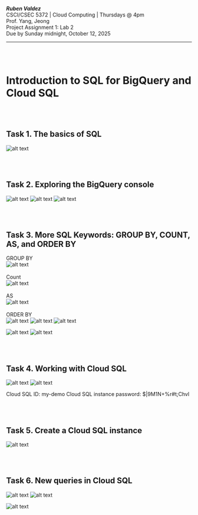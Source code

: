 ***Ruben Valdez*** <br>
CSCI/CSEC 5372 | Cloud Computing | Thursdays @ 4pm<br>
Prof. Yang, Jeong <br>
Project Assignment 1: Lab 2<br>
Due by Sunday midnight, October 12, 2025

---

<br><br>

# Introduction to SQL for BigQuery and Cloud SQL



<br><br>

## Task 1. The basics of SQL

![alt text](image.png)


<br><br>

## Task 2. Exploring the BigQuery console

![alt text](image-2.png)    ![alt text](image-3.png)    ![alt text](image-4.png)


<br><br>

## Task 3. More SQL Keywords: GROUP BY, COUNT, AS, and ORDER BY

GROUP BY <br> ![alt text](image-5.png) <br>    
Count <br> ![alt text](image-6.png) <br>     
AS <br> ![alt text](image-7.png) <br>    
ORDER BY <br> ![alt text](image-8.png) ![alt text](image-9.png) ![alt text](image-10.png)

![alt text](image-11.png)   ![alt text](image-12.png)

<br><br>

## Task 4. Working with Cloud SQL

![alt text](image-13.png)   ![alt text](image-14.png)   


Cloud SQL ID:   my-demo
Cloud SQL instance password:    $|9M1N+%r#t;Chvl


<br><br>

## Task 5. Create a Cloud SQL instance

![alt text](image-15.png)


<br><br>

## Task 6. New queries in Cloud SQL


![alt text](image-17.png)   ![alt text](image-16.png)


![alt text](image-18.png)




